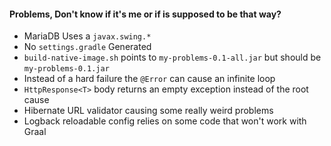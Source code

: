 #### Problems, Don't know if it's me or if is supposed to be that way?
- MariaDB Uses a `javax.swing.*`
- No `settings.gradle` Generated
- `build-native-image.sh` points to `my-problems-0.1-all.jar` but should be `my-problems-0.1.jar`
- Instead of a hard failure the `@Error` can cause an infinite loop
- `HttpResponse<T>` body returns an empty exception instead of the root cause
- Hibernate URL validator causing some really weird problems
- Logback reloadable config relies on some code that won't work with Graal